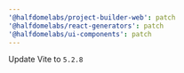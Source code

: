 ```yaml
---
'@halfdomelabs/project-builder-web': patch
'@halfdomelabs/react-generators': patch
'@halfdomelabs/ui-components': patch
---
```


Update Vite to `5.2.8`

